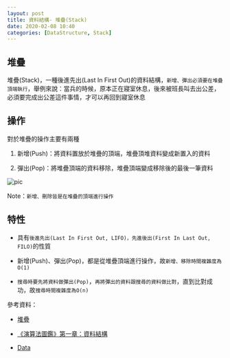 ```yaml
---
layout: post
title: 資料結構- 堆疊(Stack)
date: 2020-02-08 10:40
categories: [DataStructure, Stack]
---
```


## 堆疊

堆疊(Stack)，一種後進先出(Last In First Out)的資料結構，`新增、彈出必須要在堆疊頂端執行`，舉例來說：當兵的時候，原本正在寢室休息，後來被班長叫去出公差，必須要完成出公差這件事情，才可以再回到寢室休息

## 操作

對於堆疊的操作主要有兩種

1. 新增(Push)：將資料置放於堆疊的頂端，堆疊頂堆資料變成新置入的資料

2. 彈出(Pop)：將堆疊頂端的資料移除，堆疊頂端變成移除後的最後一筆資料

![pic](https://upload.wikimedia.org/wikipedia/commons/2/29/Data_stack.svg)

Note：`新增、刪除皆是在堆疊的頂端進行操作`

## 特性

- 具有`後進先出(Last In First Out, LIFO)，先進後出(First In Last Out, FILO)`的性質

- 新增(Push)、彈出(Pop)，都是從堆疊頂端進行操作，故`新增、移除時間複雜度為O(1)`

- `搜尋時要先將資料做彈出(Pop)`，`再將彈出的資料跟搜尋的資料做比對`，直到比對成功，故`搜尋時間複雜度為O(n)`

參考資料：

- [堆疊](https://zh.wikipedia.org/wiki/%E5%A0%86%E6%A0%88)

- [《演算法圖鑑》第一章：資料結構](https://medium.com/change-or-die/%E6%BC%94%E7%AE%97%E6%B3%95%E5%9C%96%E9%91%91-%E7%AC%AC%E4%B8%80%E7%AB%A0-%E8%B3%87%E6%96%99%E7%B5%90%E6%A7%8B-10d5a6337be5)

- [Data](http://www.csie.ntnu.edu.tw/~u91029/Data.html)